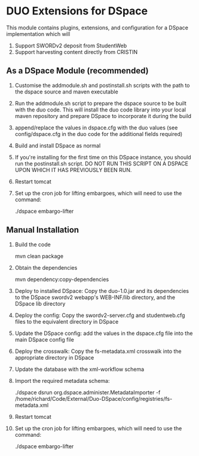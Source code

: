 DUO Extensions for DSpace
=========================

This module contains plugins, extensions, and configuration for a DSpace implementation which will

1. Support SWORDv2 deposit from StudentWeb
2. Support harvesting content directly from CRISTIN


As a DSpace Module (recommended)
--------------------------------

1. Customise the addmodule.sh and postinstall.sh scripts with the path to the dspace source and maven executable

2. Run the addmodule.sh script to prepare the dspace source to be built with the duo code.  This will install the duo code library into your local maven repository and prepare DSpace to incorporate it during the build

3. append/replace the values in dspace.cfg with the duo values (see config/dspace.cfg in the duo code for the additional fields required)

4. Build and install DSpace as normal

5. If you're installing for the first time on this DSpace instance, you should run the postinstall.sh script.  DO NOT RUN THIS SCRIPT ON A DSPACE UPON WHICH IT HAS PREVIOUSLY BEEN RUN.

6. Restart tomcat

7. Set up the cron job for lifting embargoes, which will need to use the command:

	./dspace embargo-lifter


Manual Installation
-------------------

1. Build the code

    mvn clean package

2. Obtain the dependencies

    mvn dependency:copy-dependencies

3. Deploy to installed DSpace: Copy the duo-1.0.jar and its dependencies to the DSpace swordv2 webapp's WEB-INF/lib directory, and the DSpace lib directory

4. Deploy the config: Copy the swordv2-server.cfg and studentweb.cfg files to the equivalent directory in DSpace

5. Update the DSpace config: add the values in the dspace.cfg file into the main DSpace config file

6. Deploy the crosswalk: Copy the fs-metadata.xml crosswalk into the appropriate directory in DSpace

7. Update the database with the xml-workflow schema

8. Import the required metadata schema:

	./dspace dsrun org.dspace.administer.MetadataImporter -f /home/richard/Code/External/Duo-DSpace/config/registries/fs-metadata.xml

9. Restart tomcat

10. Set up the cron job for lifting embargoes, which will need to use the command:

	./dspace embargo-lifter
